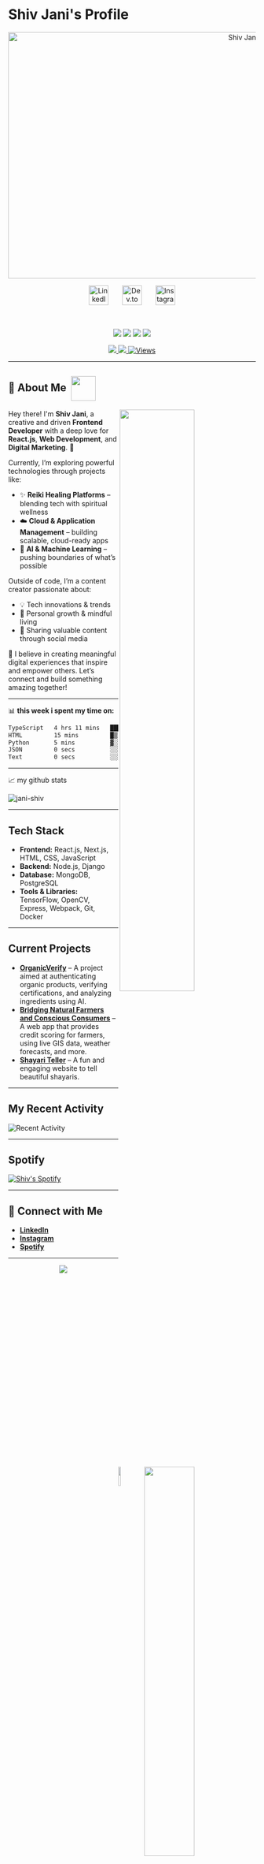 # Shiv Jani's Profile

<p align="center">
  <img src="https://github.com/Jani-shiv/Jani-shiv/blob/main/assets/me.gif" width="1000" height="500" alt="Shiv Jani in action">
  <br/>
</p>

<!-- Social icons section -->
<p align="center">
  <a href="https://www.linkedin.com/in/shiv-jani-56973a26b/"><img width="40px" alt="LinkedIn" title="LinkedIn" src="https://media.giphy.com/media/yDM1kJZthxFPoGDdmq/giphy.gif?cid=ecf05e47fjydjg4w996nih5dfro79bzmvugcoqritorbvyqy&ep=v1_stickers_search&rid=giphy.gif&ct=ts" /></a>
  &#8287;&#8287;&#8287;&#8287;&#8287;
  <a href="https://dev.to/jani_712"><img width="40px" alt="Dev.to" title="DenverCoder1 Dev.to" src="https://i.imgur.com/mVm29vK.png"></a>
  &#8287;&#8287;&#8287;&#8287;&#8287;
<a href="https://www.instagram.com/jani._.712/" target="_blank">
  <img width="40px" alt="Instagram" title="Follow me on Instagram" src="https://media2.giphy.com/media/v1.Y2lkPTc5MGI3NjExNW04aWNhdHJ0bDlrc21ta3I3NGtrZWhhNmJmZHZpbnZvZ2d4cTIxMCZlcD12MV9pbnRlcm5hbF9naWZfYnlfaWQmY3Q9cw/jqVUX17Ze8mw0nXBbJ/giphy.gif" />
</a>
</p>

<br/>

<!-- Social badges section -->
<!-- Badges with custom icons - https://github.com/DenverCoder1/custom-icon-badges -->
<!-- View counter - https://github.com/DenverCoder1/Simple-View-Counter -->
<p align="center">
  <img src="https://img.shields.io/badge/React.js-20232A?style=for-the-badge&logo=react&logoColor=61DAFB"/>
  <img src="https://img.shields.io/badge/Web%20Dev-%2300C7B7?style=for-the-badge&logo=webflow&logoColor=white"/>
  <img src="https://img.shields.io/badge/Digital%20Marketing-%23FF0080?style=for-the-badge&logo=adobe&logoColor=white"/>
  <img src="https://img.shields.io/badge/Cloud%20Apps-%23007396?style=for-the-badge&logo=microsoftazure&logoColor=white"/>
</p>

<p align="center">
  <a href="https://github.com/Jani-shiv?tab=followers">
    <img src="https://custom-icon-badges.demolab.com/github/followers/Jani-shiv?color=236ad3&labelColor=1155ba&style=for-the-badge&logo=person-add&label=Follow&logoColor=white" />
  </a>
  <a href="https://github.com/Jani-shiv?tab=repositories&sort=stargazers">
    <img src="https://custom-icon-badges.demolab.com/github/stars/Jani-shiv?color=55960c&style=for-the-badge&labelColor=488207&logo=star" />
  </a>
  <a href="https://github.com/Jani-shiv">
    <img alt="Views" title="GitHub Profile Views" src="https://komarev.com/ghpvc/?username=Jani-shiv&label=Profile%20views&color=0e75b6&style=for-the-badge" />
  </a>
</p>


---

<h2 >🌟 About Me &nbsp;<img aling="left" src="https://media.giphy.com/media/v1.Y2lkPTc5MGI3NjExN2M2MWVyZ29jaXBhc2M0azRzMDQ5dGtsMHozcDY5emw4cmduNzZsZiZlcD12MV9zdGlja2Vyc19zZWFyY2gmY3Q9cw/k76eCxLAYwyjyFXClf/giphy.gif" width="50" style="vertical-align:middle;"/></h2>


  <img align='right' src="https://media.giphy.com/media/v1.Y2lkPTc5MGI3NjExcWQ1cWc2dW5zd2lsMjRiY3RyNHN2OTRuZDBrdnBvaGhjMWtyc2JxeiZlcD12MV9zdGlja2Vyc19zZWFyY2gmY3Q9cw/3iyKHMIKg5VWG6qHUm/giphy.gif" width="55%" />

Hey there! I'm **Shiv Jani**, a creative and driven **Frontend Developer** with a deep love for **React.js**, **Web Development**, and **Digital Marketing**. 🚀

Currently, I’m exploring powerful technologies through projects like:
- ✨ **Reiki Healing Platforms** – blending tech with spiritual wellness  
- ☁️ **Cloud & Application Management** – building scalable, cloud-ready apps  
- 🤖 **AI & Machine Learning** – pushing boundaries of what’s possible
 

Outside of code, I’m a content creator passionate about:
- 💡 Tech innovations & trends  
- 🌱 Personal growth & mindful living  
- 📱 Sharing valuable content through social media  

🔗 I believe in creating meaningful digital experiences that inspire and empower others. Let’s connect and build something amazing together!



---
📊 **this week i spent my time on:**
<!--START_SECTION:waka-->

```txt
TypeScript   4 hrs 11 mins   ███████████████████████░░   91.73 %
HTML         15 mins         █▒░░░░░░░░░░░░░░░░░░░░░░░   05.84 %
Python       5 mins          ▓░░░░░░░░░░░░░░░░░░░░░░░░   02.16 %
JSON         0 secs          ░░░░░░░░░░░░░░░░░░░░░░░░░   00.27 %
Text         0 secs          ░░░░░░░░░░░░░░░░░░░░░░░░░   00.01 %
```

<!--END_SECTION:waka-->
---
📈 my github stats
<img align="right" src="https://raw.githubusercontent.com/onimur/.github/master/.resources/git-header.svg" width="45%"/>

<p align="left"> <img src="https://github-readme-stats.vercel.app/api?username=jani-shiv&show_icons=true&theme=gotham" alt="jani-shiv" />

---
## Tech Stack


  <img align='right' src="https://media.giphy.com/media/gshXSPw4cTEoUL6Z31/giphy.gif?cid=ecf05e47d7r3cw8agb3uquz1bik09flsfjp94b61ae9h1g9n&ep=v1_stickers_search&rid=giphy.gif&ct=s" width="10%" />

  
- **Frontend:** React.js, Next.js, HTML, CSS, JavaScript
- **Backend:** Node.js, Django
- **Database:** MongoDB, PostgreSQL
- **Tools & Libraries:** TensorFlow, OpenCV, Express, Webpack, Git, Docker



---

## Current Projects

- **[OrganicVerify](#)** – A project aimed at authenticating organic products, verifying certifications, and analyzing ingredients using AI. 
- **[Bridging Natural Farmers and Conscious Consumers](#)** – A web app that provides credit scoring for farmers, using live GIS data, weather forecasts, and more.
- **[Shayari Teller](#)** – A fun and engaging website to tell beautiful shayaris.

---

## My Recent Activity

![Recent Activity](https://github-readme-activity-graph.vercel.app/graph?username=jani-shiv&theme=github-dark-dimmed&custom_title=Shiv%20Jani%20Activity%20Graph)

---

## Spotify

[![Shiv's Spotify](https://spotify-github-profile.kittinanx.com/api/view?uid=11147618695&cover_image=true&theme=novatorem&show_offline=true&background_color=121212&interchange=false&bar_color=53b14f&bar_color_cover=false)](https://open.spotify.com/user/31tnvy6ymtwr4hpnqhj6p4aaosde?si=qCoMlryfRsSprV2v7Ap9Rg)

---

## 🤝 Connect with Me

- **[LinkedIn](https://www.linkedin.com/in/shiv-jani-56973a26b/)**  
- **[Instagram](https://www.instagram.com/jani._.712/)**  
- **[Spotify](https://open.spotify.com/user/11147618695)**  


---

<p align="center">
  <img src="https://capsule-render.vercel.app/api?type=waving&color=gradient&height=60&section=footer"/>
</p>
